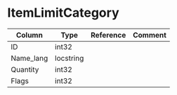 # ItemLimitCategory

| Column | Type | Reference | Comment |
|--------|------|-----------|---------|
|ID|int32|||
|Name_lang|locstring|||
|Quantity|int32|||
|Flags|int32|||

